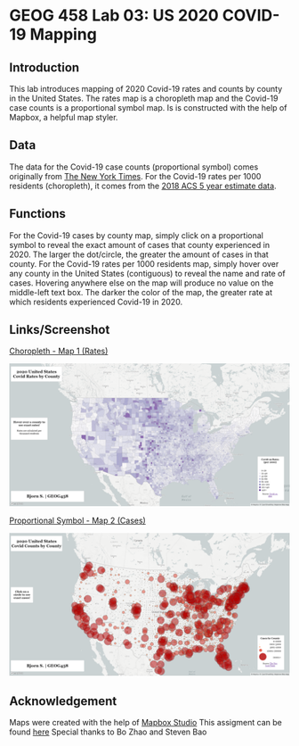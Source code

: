 # GEOG 458 Lab 03: US 2020 COVID-19 Mapping

## Introduction
This lab introduces mapping of 2020 Covid-19 rates and counts by county in the United States. The rates map is a choropleth map and the Covid-19 case counts is a proportional symbol map. Is is constructed with the help of Mapbox, a helpful map styler.

## Data
The data for the Covid-19 case counts (proportional symbol) comes originally from <a href="https://github.com/nytimes/covid-19-data/blob/43d32dde2f87bd4dafbb7d23f5d9e878124018b8/live/us-counties.csv">The New York Times</a>. For the Covid-19 rates per 1000 residents (choropleth), it comes from the <a href="https://data.census.gov/cedsci/table g=0100000US%24050000d=ACS%205-Year%20Estimates%20Data%20Profiles&tid=ACSDP5Y2018.DP05&hidePreview=true"> 2018 ACS 5 year estimate data</a>.

## Functions
For the Covid-19 cases by county map, simply click on a proportional symbol to reveal the exact amount of cases that county experienced in 2020. The larger the dot/circle, the greater the amount of cases in that county. For the Covid-19 rates per 1000 residents map, simply hover over any county in the United States (contiguous) to reveal the name and rate of cases. Hovering anywhere else on the map will produce no value on the middle-left text box. The darker the color of the map, the greater rate at which residents experienced Covid-19 in 2020.

## Links/Screenshot

[Choropleth - Map 1 (Rates)](https://github.com/soriabjo/covid-19-mapping/blob/main/img/choropleth.jpg)

![1](img\choropleth.jpg)

[Proportional Symbol - Map 2 (Cases)](https://github.com/soriabjo/covid-19-mapping/blob/main/img/propsymbol.jpg)

![2](img\propsymbol.jpg)

## Acknowledgement
Maps were created with the help of <a href="https://www.mapbox.com/mapbox-studio">Mapbox Studio</a> 
This assigment can be found <a href="https://github.com/jakobzhao/geog458/tree/master/labs/lab03">here</a>
Special thanks to Bo Zhao and Steven Bao